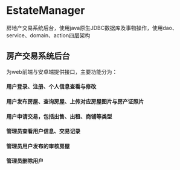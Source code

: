 # EstateManager
房地产交易系统后台，使用java原生JDBC数据库及事物操作，使用dao、service、domain、action四层架构
## 房产交易系统后台

为web前端与安卓端提供接口，主要功能分为：

#### 用户登录、注册、个人信息查看与修改

#### 用户发布房屋、查询房屋、上传对应房屋图片与房产证照片

#### 用户申请交易，包括出售、出租、商铺等类型

#### 管理员查看用户信息、交易记录

#### 管理员用户发布的审核房屋

#### 管理员删除用户
